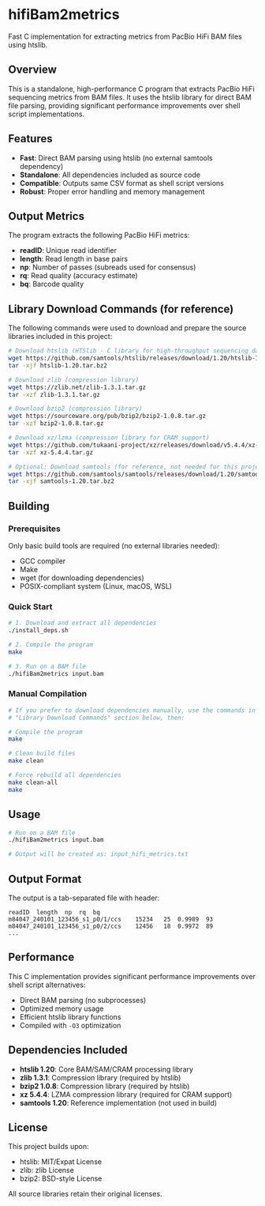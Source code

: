 # hifiBam2metrics

Fast C implementation for extracting metrics from PacBio HiFi BAM files using htslib.

## Overview

This is a standalone, high-performance C program that extracts PacBio HiFi sequencing metrics from BAM files. It uses the htslib library for direct BAM file parsing, providing significant performance improvements over shell script implementations.

## Features

- **Fast**: Direct BAM parsing using htslib (no external samtools dependency)
- **Standalone**: All dependencies included as source code
- **Compatible**: Outputs same CSV format as shell script versions
- **Robust**: Proper error handling and memory management

## Output Metrics

The program extracts the following PacBio HiFi metrics:
- **readID**: Unique read identifier
- **length**: Read length in base pairs
- **np**: Number of passes (subreads used for consensus)
- **rq**: Read quality (accuracy estimate)
- **bq**: Barcode quality

## Library Download Commands (for reference)

The following commands were used to download and prepare the source libraries included in this project:

```bash
# Download htslib (HTSlib - C library for high-throughput sequencing data formats)
wget https://github.com/samtools/htslib/releases/download/1.20/htslib-1.20.tar.bz2
tar -xjf htslib-1.20.tar.bz2

# Download zlib (compression library)
wget https://zlib.net/zlib-1.3.1.tar.gz
tar -xzf zlib-1.3.1.tar.gz

# Download bzip2 (compression library)
wget https://sourceware.org/pub/bzip2/bzip2-1.0.8.tar.gz
tar -xzf bzip2-1.0.8.tar.gz

# Download xz/lzma (compression library for CRAM support)
wget https://github.com/tukaani-project/xz/releases/download/v5.4.4/xz-5.4.4.tar.gz
tar -xzf xz-5.4.4.tar.gz

# Optional: Download samtools (for reference, not needed for this project)
wget https://github.com/samtools/samtools/releases/download/1.20/samtools-1.20.tar.bz2
tar -xjf samtools-1.20.tar.bz2
```

## Building

### Prerequisites

Only basic build tools are required (no external libraries needed):
- GCC compiler
- Make
- wget (for downloading dependencies)
- POSIX-compliant system (Linux, macOS, WSL)

### Quick Start

```bash
# 1. Download and extract all dependencies
./install_deps.sh

# 2. Compile the program
make

# 3. Run on a BAM file
./hifiBam2metrics input.bam
```

### Manual Compilation

```bash
# If you prefer to download dependencies manually, use the commands in the 
# "Library Download Commands" section below, then:

# Compile the program
make

# Clean build files
make clean

# Force rebuild all dependencies
make clean-all
make
```

## Usage

```bash
# Run on a BAM file
./hifiBam2metrics input.bam

# Output will be created as: input_hifi_metrics.txt
```

## Output Format

The output is a tab-separated file with header:
```
readID	length	np	rq	bq
m84047_240101_123456_s1_p0/1/ccs	15234	25	0.9989	93
m84047_240101_123456_s1_p0/2/ccs	12456	18	0.9972	89
...
```

## Performance

This C implementation provides significant performance improvements over shell script alternatives:
- Direct BAM parsing (no subprocesses)
- Optimized memory usage
- Efficient htslib library functions
- Compiled with `-O3` optimization

## Dependencies Included

- **htslib 1.20**: Core BAM/SAM/CRAM processing library
- **zlib 1.3.1**: Compression library (required by htslib)
- **bzip2 1.0.8**: Compression library (required by htslib)
- **xz 5.4.4**: LZMA compression library (required for CRAM support)
- **samtools 1.20**: Reference implementation (not used in build)

## License

This project builds upon:
- htslib: MIT/Expat License
- zlib: zlib License
- bzip2: BSD-style License

All source libraries retain their original licenses.
